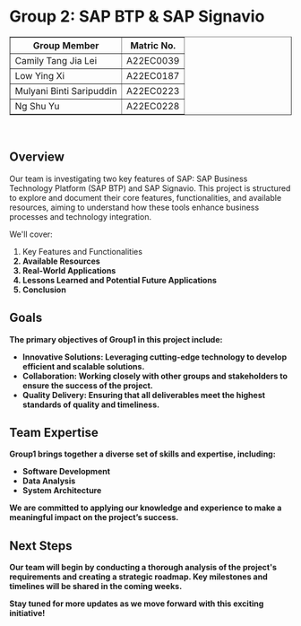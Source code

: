 # Group 2: SAP BTP & SAP Signavio

<!-- Table for group members -->
<table border="1">
    <tr>
        <th>Group Member</th>
        <th>Matric No.</th>
    </tr>
  <tr>
        <td>Camily Tang Jia Lei</td>
        <td>A22EC0039</td>
    </tr>
    <tr>
        <td>Low Ying Xi</td>
        <td>A22EC0187</td>
    </tr>
    <tr>
        <td>Mulyani Binti Saripuddin</td>
        <td>A22EC0223</td>
    </tr>
  <tr>
        <td>Ng Shu Yu</td>
        <td>A22EC0228</td>
    </tr>
</table>

<br>

## Overview
Our team is investigating two key features of SAP: SAP Business Technology Platform (SAP BTP) and SAP Signavio. This project is structured to explore and document their core features, functionalities, and available resources, aiming to understand how these tools enhance business processes and technology integration.

We'll cover:

1. Key Features and Functionalities <b>
2. Available Resources <b>
3. Real-World Applications <b>
4. Lessons Learned and Potential Future Applications <b>
5. Conclusion


## Goals
The primary objectives of Group1 in this project include:
- **Innovative Solutions**: Leveraging cutting-edge technology to develop efficient and scalable solutions.
- **Collaboration**: Working closely with other groups and stakeholders to ensure the success of the project.
- **Quality Delivery**: Ensuring that all deliverables meet the highest standards of quality and timeliness.

## Team Expertise
Group1 brings together a diverse set of skills and expertise, including:
- **Software Development**
- **Data Analysis**
- **System Architecture**

We are committed to applying our knowledge and experience to make a meaningful impact on the project’s success.

## Next Steps
Our team will begin by conducting a thorough analysis of the project's requirements and creating a strategic roadmap. Key milestones and timelines will be shared in the coming weeks.

Stay tuned for more updates as we move forward with this exciting initiative!
